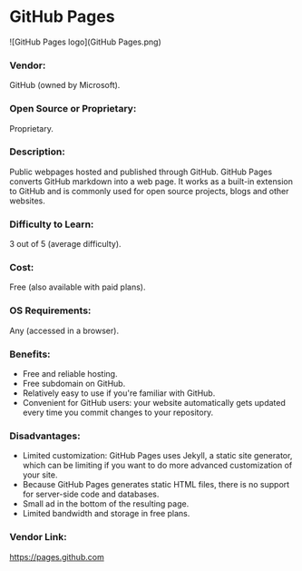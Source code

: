 # GitHub Pages
 ![GitHub Pages logo](GitHub Pages.png)
### Vendor:  
GitHub (owned by Microsoft).

### Open Source or Proprietary:
Proprietary.

### Description:
Public webpages hosted and published through GitHub. GitHub Pages converts GitHub markdown into a web page. It works as a built-in extension to GitHub and is commonly used for open source projects, blogs and other websites.

### Difficulty to Learn:
3 out of 5 (average difficulty).

### Cost:
Free (also available with paid plans).

### OS Requirements:
Any (accessed in a browser).

### Benefits:
* Free and reliable hosting.
* Free subdomain on GitHub.
* Relatively easy to use if you're familiar with GitHub.
* Convenient for GitHub users: your website automatically gets updated every time you commit changes to your repository.

### Disadvantages:
* Limited customization: GitHub Pages uses Jekyll, a static site generator, which can be limiting if you want to do more advanced customization of your site.
* Because GitHub Pages generates static HTML files, there is no support for server-side code and databases.
* Small ad in the bottom of the resulting page.
* Limited bandwidth and storage in free plans.
  
### Vendor Link: 
https://pages.github.com
